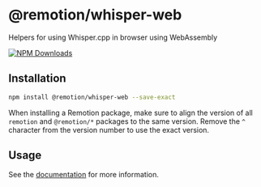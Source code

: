 # @remotion/whisper-web

Helpers for using Whisper.cpp in browser using WebAssembly

[![NPM Downloads](https://img.shields.io/npm/dm/@remotion/whisper-web.svg?style=flat&color=black&label=Downloads)](https://npmcharts.com/compare/@remotion/whisper-web?minimal=true)

## Installation

```bash
npm install @remotion/whisper-web --save-exact
```

When installing a Remotion package, make sure to align the version of all `remotion` and `@remotion/*` packages to the same version.
Remove the `^` character from the version number to use the exact version.

## Usage

See the [documentation](https://www.remotion.dev/docs/whisper-web) for more information.
